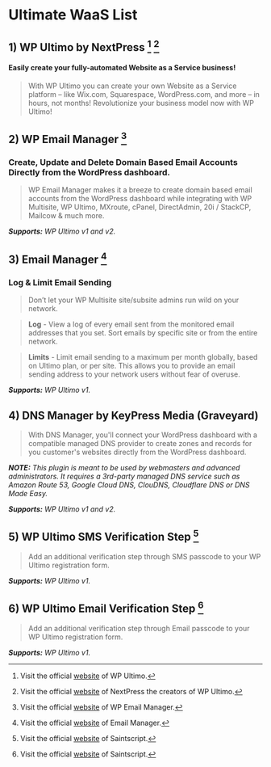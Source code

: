 # Ultimate WaaS List

## 1) WP Ultimo by NextPress [^1] [^2]

#### Easily create your fully-automated Website as a Service business!
> With WP Ultimo you can create your own Website as a Service platform – like Wix.com, Squarespace, WordPress.com, and more – in hours, not months! Revolutionize your business model now with WP Ultimo!

[^1]: Visit the official [website](https://wpultimo.com) of WP Ultimo.
[^2]: Visit the official [website](https://nextpress.co) of NextPress the creators of WP Ultimo.

## 2) WP Email Manager [^3]
### Create, Update and Delete Domain Based Email Accounts Directly from the WordPress dashboard.
> WP Email Manager makes it a breeze to create domain based email accounts from the WordPress dashboard while integrating with WP Multisite, WP Ultimo, MXroute, cPanel, DirectAdmin, 20i / StackCP, Mailcow & much more.

_**Supports:** WP Ultimo v1 and v2._

[^3]: Visit the official [website](https://wpemailmanager.com/) of WP Email Manager.

## 3) Email Manager [^4]
### Log & Limit Email Sending
> Don’t let your WP Multisite site/subsite admins run wild on your network.

> **Log** - View a log of every email sent from the monitored email addresses that you set. Sort emails by specific site or from the entire network.

> **Limits** - Limit email sending to a maximum per month globally, based on Ultimo plan, or per site. This allows you to provide an email sending address to your network users without fear of overuse.

_**Supports:** WP Ultimo v1._

[^4]: Visit the official [website](https://emailmanager.io/) of Email Manager.

## 4) DNS Manager by KeyPress Media (Graveyard)
> With DNS Manager, you'll connect your WordPress dashboard with a compatible managed DNS provider to create zones and records for you customer's websites directly from the WordPress dashboard.

_**NOTE:** This plugin is meant to be used by webmasters and advanced administrators. It requires a 3rd-party managed DNS service such as Amazon Route 53, Google Cloud DNS, ClouDNS, Cloudflare DNS or DNS Made Easy._

_**Supports:** WP Ultimo v1 and v2._

## 5) WP Ultimo SMS Verification Step [^5]
> Add an additional verification step through SMS passcode to your WP Ultimo registration form.

_**Supports:** WP Ultimo v1._

## 6) WP Ultimo Email Verification Step [^5]
> Add an additional verification step through Email passcode to your WP Ultimo registration form.

_**Supports:** WP Ultimo v1._

[^5]: Visit the official [website](https://www.saintscript.com/plugins/) of Saintscript.
